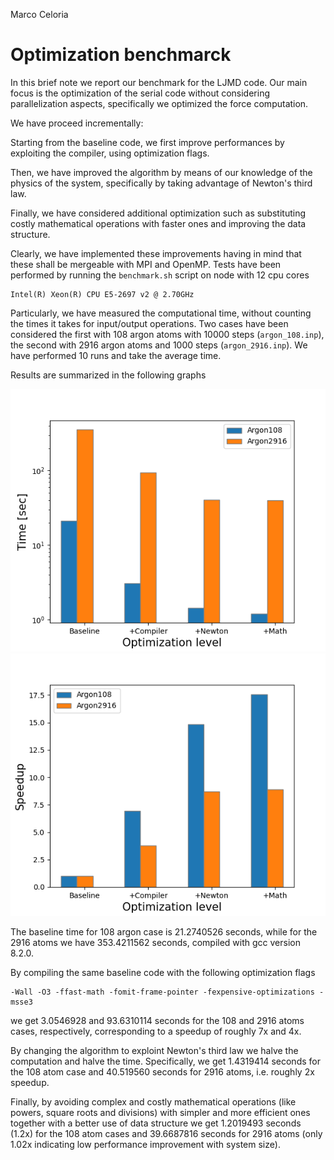 Marco Celoria
# Optimization benchmarck

In this brief note we report our benchmark for the LJMD code.
Our main focus is the optimization of the serial code without considering parallelization aspects, specifically we optimized the force computation.

We have proceed incrementally:

Starting from the baseline code, we first improve performances by exploiting the compiler, using optimization flags.

Then, we have improved the algorithm by means of our knowledge of the physics of the system, specifically by taking advantage of Newton's third law.

Finally, we have considered additional optimization such as substituting costly mathematical operations with faster ones and improving the data structure.

Clearly, we have implemented these improvements having in mind that these shall be mergeable with MPI and OpenMP.
Tests have been performed by running the `benchmark.sh` script on node with 12 cpu cores

```
Intel(R) Xeon(R) CPU E5-2697 v2 @ 2.70GHz
```

Particularly, we have measured the computational time, without counting the times it takes for input/output operations.
Two cases have been considered the first with 108 argon atoms with 10000 steps (`argon_108.inp`), the second with 2916 argon atoms and 1000 steps (`argon_2916.inp`).
We have performed 10 runs and take the average time.

Results are summarized in the following graphs 

![optimization_time.png](img/optimization_time.png)
![optimization_speedup.png](img/optimization_speedup.png)


The baseline time for 108 argon case is 21.2740526 seconds, while for the 2916 atoms we have 353.4211562 seconds, compiled with gcc version 8.2.0.

By compiling the same baseline code with the following optimization flags 

```
-Wall -O3 -ffast-math -fomit-frame-pointer -fexpensive-optimizations -msse3 
```

we get 3.0546928 and 93.6310114 seconds for the 108 and 2916 atoms cases, respectively, corresponding to a speedup of roughly 7x and 4x.

By changing the algorithm to exploint Newton's third law we halve the computation and halve the time.
Specifically, we get 1.4319414 seconds for the 108 atom case and 40.519560 seconds for 2916 atoms, i.e. roughly 2x speedup.

Finally, by avoiding complex and costly mathematical operations (like powers, square roots and divisions) with simpler and more efficient ones together with a better use of data structure we get 1.2019493 seconds (1.2x) for the 108 atom cases and 39.6687816 seconds for 2916 atoms (only 1.02x indicating low performance improvement with system size).
